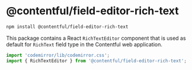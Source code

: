 # @contentful/field-editor-rich-text

```bash
npm install @contentful/field-editor-rich-text
```

This package contains a React `RichTextEditor` component that is used as default for `RichText` field type in the Contentful web application.

```js
import 'codemirror/lib/codemirror.css';
import { RichTextEditor } from '@contentful/field-editor-rich-text';
```
